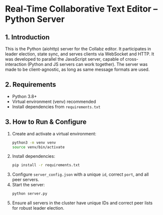 # Real-Time Collaborative Text Editor – Python Server

## 1. Introduction
This is the Python (aiohttp) server for the Collabz editor. It participates in leader election, state sync, and serves clients via WebSocket and HTTP.
It was developed to parallel the JavaScript server, capable of cross-interaction (Python and JS servers can work together). The server was made to be client-agnostic, as long as same message formats are used.

## 2. Requirements
- Python 3.8+
- Virtual environment (venv) recommended
- Install dependencies from `requirements.txt`

## 3. How to Run & Configure
1. Create and activate a virtual environment:
   ```bash
   python3 -m venv venv
   source venv/bin/activate
   ```
2. Install dependencies:
   ```bash
   pip install -r requirements.txt
   ```
3. Configure `server_config.json` with a unique `id`, correct `port`, and all peer servers.
4. Start the server:
   ```bash
   python server.py
   ```
5. Ensure all servers in the cluster have unique IDs and correct peer lists for robust leader election.
